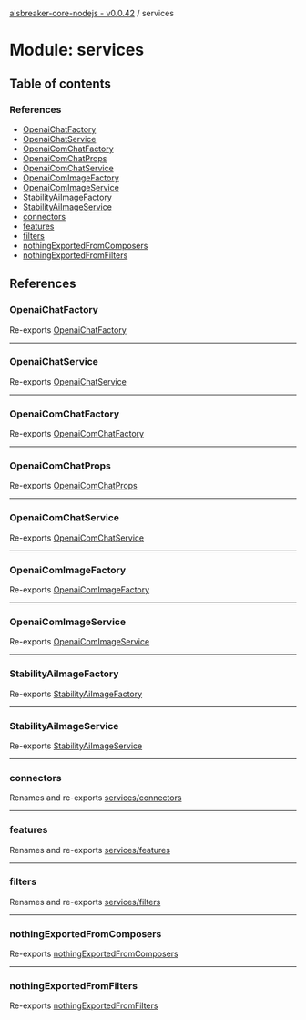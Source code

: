 [aisbreaker-core-nodejs - v0.0.42](../README.md) / services

# Module: services

## Table of contents

### References

- [OpenaiChatFactory](services.md#openaichatfactory)
- [OpenaiChatService](services.md#openaichatservice)
- [OpenaiComChatFactory](services.md#openaicomchatfactory)
- [OpenaiComChatProps](services.md#openaicomchatprops)
- [OpenaiComChatService](services.md#openaicomchatservice)
- [OpenaiComImageFactory](services.md#openaicomimagefactory)
- [OpenaiComImageService](services.md#openaicomimageservice)
- [StabilityAiImageFactory](services.md#stabilityaiimagefactory)
- [StabilityAiImageService](services.md#stabilityaiimageservice)
- [connectors](services.md#connectors)
- [features](services.md#features)
- [filters](services.md#filters)
- [nothingExportedFromComposers](services.md#nothingexportedfromcomposers)
- [nothingExportedFromFilters](services.md#nothingexportedfromfilters)

## References

### OpenaiChatFactory

Re-exports [OpenaiChatFactory](../classes/services_connectors_OpenaiChat.OpenaiChatFactory.md)

___

### OpenaiChatService

Re-exports [OpenaiChatService](../classes/services_connectors_OpenaiChat.OpenaiChatService.md)

___

### OpenaiComChatFactory

Re-exports [OpenaiComChatFactory](../classes/services_connectors_OpenaiComChat.OpenaiComChatFactory.md)

___

### OpenaiComChatProps

Re-exports [OpenaiComChatProps](../interfaces/services_connectors_OpenaiComChat.OpenaiComChatProps.md)

___

### OpenaiComChatService

Re-exports [OpenaiComChatService](../classes/services_connectors_OpenaiComChat.OpenaiComChatService.md)

___

### OpenaiComImageFactory

Re-exports [OpenaiComImageFactory](../classes/services_connectors_OpenaiComImage.OpenaiComImageFactory.md)

___

### OpenaiComImageService

Re-exports [OpenaiComImageService](../classes/services_connectors_OpenaiComImage.OpenaiComImageService.md)

___

### StabilityAiImageFactory

Re-exports [StabilityAiImageFactory](../classes/services_connectors_StabilityAiImage.StabilityAiImageFactory.md)

___

### StabilityAiImageService

Re-exports [StabilityAiImageService](../classes/services_connectors_StabilityAiImage.StabilityAiImageService.md)

___

### connectors

Renames and re-exports [services/connectors](services_connectors.md)

___

### features

Renames and re-exports [services/features](services_features.md)

___

### filters

Renames and re-exports [services/filters](services_filters.md)

___

### nothingExportedFromComposers

Re-exports [nothingExportedFromComposers](services_features.md#nothingexportedfromcomposers)

___

### nothingExportedFromFilters

Re-exports [nothingExportedFromFilters](services_filters.md#nothingexportedfromfilters)
